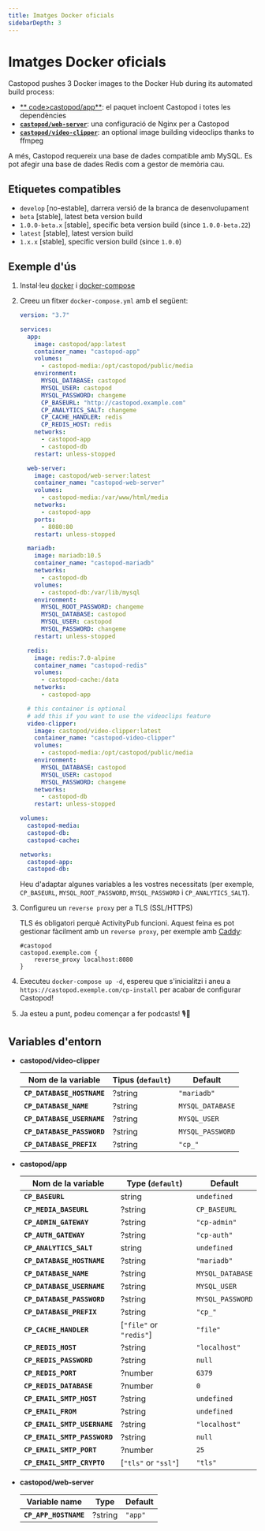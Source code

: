 ```yaml
---
title: Imatges Docker oficials
sidebarDepth: 3
---
```


# Imatges Docker oficials

Castopod pushes 3 Docker images to the Docker Hub during its automated build
process:

- [** code>castopod/app</code>**](https://hub.docker.com/r/castopod/app): el
  paquet incloent Castopod i totes les dependències
- [**`castopod/web-server`**](https://hub.docker.com/r/castopod/web-server): una
  configuració de Nginx per a Castopod
- [**`castopod/video-clipper`**](https://hub.docker.com/r/castopod/video-clipper):
  an optional image building videoclips thanks to ffmpeg

A més, Castopod requereix una base de dades compatible amb MySQL. Es pot afegir
una base de dades Redis com a gestor de memòria cau.

## Etiquetes compatibles

- `develop` [no-estable], darrera versió de la branca de desenvolupament
- `beta` [stable], latest beta version build
- `1.0.0-beta.x` [stable], specific beta version build (since `1.0.0-beta.22`)
- `latest` [stable], latest version build
- `1.x.x` [stable], specific version build (since `1.0.0`)

## Exemple d'ús

1.  Instal·leu [docker](https://docs.docker.com/get-docker/) i
    [docker-compose](https://docs.docker.com/compose/install/)
2.  Creeu un fitxer `docker-compose.yml` amb el següent:

    ```yml
    version: "3.7"

    services:
      app:
        image: castopod/app:latest
        container_name: "castopod-app"
        volumes:
          - castopod-media:/opt/castopod/public/media
        environment:
          MYSQL_DATABASE: castopod
          MYSQL_USER: castopod
          MYSQL_PASSWORD: changeme
          CP_BASEURL: "http://castopod.example.com"
          CP_ANALYTICS_SALT: changeme
          CP_CACHE_HANDLER: redis
          CP_REDIS_HOST: redis
        networks:
          - castopod-app
          - castopod-db
        restart: unless-stopped

      web-server:
        image: castopod/web-server:latest
        container_name: "castopod-web-server"
        volumes:
          - castopod-media:/var/www/html/media
        networks:
          - castopod-app
        ports:
          - 8080:80
        restart: unless-stopped

      mariadb:
        image: mariadb:10.5
        container_name: "castopod-mariadb"
        networks:
          - castopod-db
        volumes:
          - castopod-db:/var/lib/mysql
        environment:
          MYSQL_ROOT_PASSWORD: changeme
          MYSQL_DATABASE: castopod
          MYSQL_USER: castopod
          MYSQL_PASSWORD: changeme
        restart: unless-stopped

      redis:
        image: redis:7.0-alpine
        container_name: "castopod-redis"
        volumes:
          - castopod-cache:/data
        networks:
          - castopod-app

      # this container is optional
      # add this if you want to use the videoclips feature
      video-clipper:
        image: castopod/video-clipper:latest
        container_name: "castopod-video-clipper"
        volumes:
          - castopod-media:/opt/castopod/public/media
        environment:
          MYSQL_DATABASE: castopod
          MYSQL_USER: castopod
          MYSQL_PASSWORD: changeme
        networks:
          - castopod-db
        restart: unless-stopped

    volumes:
      castopod-media:
      castopod-db:
      castopod-cache:

    networks:
      castopod-app:
      castopod-db:
    ```

    Heu d'adaptar algunes variables a les vostres necessitats (per exemple,
    `CP_BASEURL`, `MYSQL_ROOT_PASSWORD`, `MYSQL_PASSWORD` i
    `CP_ANALYTICS_SALT`).

3.  Configureu un `reverse proxy` per a TLS (SSL/HTTPS)

    TLS és obligatori perquè ActivityPub funcioni. Aquest feina es pot gestionar
    fàcilment amb un `reverse proxy`, per exemple amb
    [Caddy](https://caddyserver.com/):

    ```
    #castopod
    castopod.exemple.com {
        reverse_proxy localhost:8080
    }
    ```

4.  Executeu `docker-compose up -d`, espereu que s'inicialitzi i aneu a
    `https://castopod.exemple.com/cp-install` per acabar de configurar Castopod!

5.  Ja esteu a punt, podeu començar a fer podcasts! 🎙️🚀

## Variables d'entorn

- **castopod/video-clipper**

  | Nom de la variable         | Tipus (`default`) | Default          |
  | -------------------------- | ----------------- | ---------------- |
  | **`CP_DATABASE_HOSTNAME`** | ?string           | `"mariadb"`      |
  | **`CP_DATABASE_NAME`**     | ?string           | `MYSQL_DATABASE` |
  | **`CP_DATABASE_USERNAME`** | ?string           | `MYSQL_USER`     |
  | **`CP_DATABASE_PASSWORD`** | ?string           | `MYSQL_PASSWORD` |
  | **`CP_DATABASE_PREFIX`**   | ?string           | `"cp_"`          |

- **castopod/app**

  | Nom de la variable           | Type (`default`)        | Default          |
  | ---------------------------- | ----------------------- | ---------------- |
  | **`CP_BASEURL`**             | string                  | `undefined`      |
  | **`CP_MEDIA_BASEURL`**       | ?string                 | `CP_BASEURL`     |
  | **`CP_ADMIN_GATEWAY`**       | ?string                 | `"cp-admin"`     |
  | **`CP_AUTH_GATEWAY`**        | ?string                 | `"cp-auth"`      |
  | **`CP_ANALYTICS_SALT`**      | string                  | `undefined`      |
  | **`CP_DATABASE_HOSTNAME`**   | ?string                 | `"mariadb"`      |
  | **`CP_DATABASE_NAME`**       | ?string                 | `MYSQL_DATABASE` |
  | **`CP_DATABASE_USERNAME`**   | ?string                 | `MYSQL_USER`     |
  | **`CP_DATABASE_PASSWORD`**   | ?string                 | `MYSQL_PASSWORD` |
  | **`CP_DATABASE_PREFIX`**     | ?string                 | `"cp_"`          |
  | **`CP_CACHE_HANDLER`**       | [`"file"` or `"redis"`] | `"file"`         |
  | **`CP_REDIS_HOST`**          | ?string                 | `"localhost"`    |
  | **`CP_REDIS_PASSWORD`**      | ?string                 | `null`           |
  | **`CP_REDIS_PORT`**          | ?number                 | `6379`           |
  | **`CP_REDIS_DATABASE`**      | ?number                 | `0`              |
  | **`CP_EMAIL_SMTP_HOST`**     | ?string                 | `undefined`      |
  | **`CP_EMAIL_FROM`**          | ?string                 | `undefined`      |
  | **`CP_EMAIL_SMTP_USERNAME`** | ?string                 | `"localhost"`    |
  | **`CP_EMAIL_SMTP_PASSWORD`** | ?string                 | `null`           |
  | **`CP_EMAIL_SMTP_PORT`**     | ?number                 | `25`             |
  | **`CP_EMAIL_SMTP_CRYPTO`**   | [`"tls"` or `"ssl"`]    | `"tls"`          |

- **castopod/web-server**

  | Variable name         | Type    | Default |
  | --------------------- | ------- | ------- |
  | **`CP_APP_HOSTNAME`** | ?string | `"app"` |

